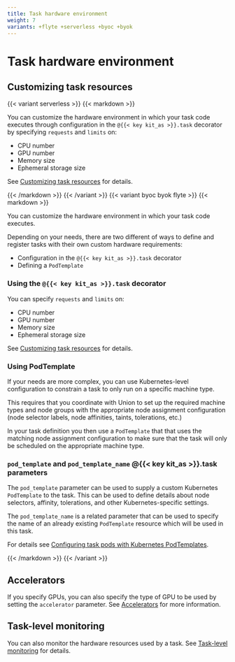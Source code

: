 ```yaml
---
title: Task hardware environment
weight: 7
variants: +flyte +serverless +byoc +byok
---
```


# Task hardware environment

## Customizing task resources

{{< variant serverless >}}
{{< markdown >}}

You can customize the hardware environment in which your task code executes through configuration in the `@{{< key kit_as >}}.task` decorator by specifying `requests` and `limits` on:

* CPU number
* GPU number
* Memory size
* Ephemeral storage size

See [Customizing task resources](./customizing-task-resources.md) for details.

{{< /markdown >}}
{{< /variant >}}
{{< variant byoc byok flyte >}}
{{< markdown >}}

You can customize the hardware environment in which your task code executes.

Depending on your needs, there are two different of ways to define and register tasks with their own custom hardware requirements:

* Configuration in the `@{{< key kit_as >}}.task` decorator
* Defining a `PodTemplate`

### Using the `@{{< key kit_as >}}.task` decorator

You can specify `requests` and `limits` on:

* CPU number
* GPU number
* Memory size
* Ephemeral storage size

See [Customizing task resources](./customizing-task-resources.md) for details.

### Using PodTemplate

If your needs are more complex, you can use Kubernetes-level configuration to constrain a task to only run on a specific machine type.

This requires that you coordinate with Union to set up the required machine types and node groups with the appropriate node assignment configuration (node selector labels, node affinities, taints, tolerations, etc.)

In your task definition you then use a `PodTemplate` that that uses the matching node assignment configuration to make sure that the task will only be scheduled on the appropriate machine type.

### `pod_template` and `pod_template_name` @{{< key kit_as >}}.task parameters

The `pod_template` parameter can be used to supply a custom Kubernetes `PodTemplate` to the task.
This can be used to define details about node selectors, affinity, tolerations, and other Kubernetes-specific settings.

The `pod_template_name` is a related parameter that can be used to specify the name of an already existing `PodTemplate` resource which will be used in this task.

For details see [Configuring task pods with Kubernetes PodTemplates]().
<!-- TODO: Add link to API -->

{{< /markdown >}}
{{< /variant >}}

## Accelerators

If you specify GPUs, you can also specify the type of GPU to be used by setting the `accelerator` parameter.
See [Accelerators](./accelerators.md) for more information.

## Task-level monitoring

You can also monitor the hardware resources used by a task.
See [Task-level monitoring](./task-level-monitoring.md) for details.
